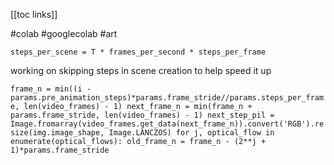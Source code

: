 [[toc links]] 

#colab #googlecolab #art 

`steps_per_scene = T * frames_per_second * steps_per_frame`

working on skipping steps in scene creation to help speed it up

`frame_n = min((i - params.pre_animation_steps)*params.frame_stride//params.steps_per_frame, len(video_frames) - 1) next_frame_n = min(frame_n + params.frame_stride, len(video_frames) - 1) next_step_pil = Image.fromarray(video_frames.get_data(next_frame_n)).convert('RGB').resize(img.image_shape, Image.LANCZOS) for j, optical_flow in enumerate(optical_flows): old_frame_n = frame_n - (2**j + 1)*params.frame_stride`